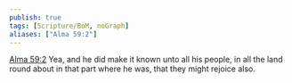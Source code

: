 ```yaml
---
publish: true
tags: [Scripture/BoM, noGraph]
aliases: ["Alma 59:2"]
---
```

[Alma 59:2](https://churchofjesuschrist.org/study/scriptures/bofm/alma/59?lang=eng&id=p2#p2) Yea, and he did make it known unto all his people, in all the land round about in that part where he was, that they might rejoice also.
